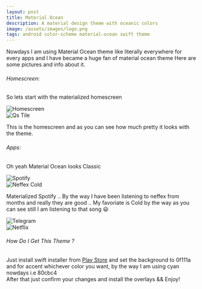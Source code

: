 ```yaml
---
layout: post
title: Material Ocean
description: A material design theme with oceanic colors
image: /assets/images/logo.png
tags: android color-scheme material-ocean swift theme
---
```


Nowdays I am using Material Ocean theme like literally everywhere for every apps and I have became a huge fan of material ocean theme
Here are some pictures and info about it.

###### Homescreen:

So lets start with the materialized homescreen

<div class="row 200%">
    <div class="6u 12u$(medium)">
    <img src="/assets/images/newhome.png" alt="Homescreen">
    </div>
    <div class="6u 12u$(medium)">
    <img src="/assets/images/newqs.png" alt="Qs Tile">
    </div>
</div>
 
This is the homescreen and as you can see how much pretty it looks with the theme.

###### Apps:

Oh yeah Material Ocean looks Classic 

<div class="row 200%">
    <div class="6u 12u$(medium)">
    <img src="/assets/images/spotify.png" alt="Spotify">
    </div>
    <div class="6u 12u$(medium)">
    <img src="/assets/images/cold.png" alt="Neffex Cold">
    </div>
</div>
 
Materialized Spotify  .. By the way I have been listening to neffex from months and really they are good  .. My favoriate is Cold by the way as you can see still I am listening to that song 😃

<div class="row 200%">
    <div class="6u 12u$(medium)">
    <img src="/assets/images/tg.png" alt="Telegram">
    </div>
    <div class="6u 12u$(medium)">
    <img src="/assets/images/netflix.png" alt="Netflix">
    </div>
</div>

###### How Do I Get This Theme ?

Just install swift installer from <a target="_blank" href= "https://play.google.com/store/apps/details?id=com.brit.swiftinstaller">Play Store</a>  and set the background to 0f111a and for accent whichever color you want, by the way I am using cyan nowdays i.e 80cbc4 <br>
After that just confirm your changes and install the overlays && Enjoy!

